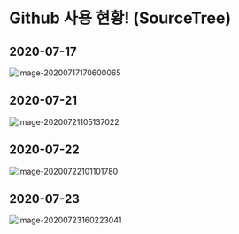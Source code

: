 # Github 사용 현황! (SourceTree)

## 2020-07-17

![image-20200717170600065](C:\Users\user\AppData\Roaming\Typora\typora-user-images\image-20200717170600065.png)

## 2020-07-21

![image-20200721105137022](C:\Users\user\AppData\Roaming\Typora\typora-user-images\image-20200721105137022.png)

## 2020-07-22

![image-20200722101101780](C:\Users\user\AppData\Roaming\Typora\typora-user-images\image-20200722101101780.png)

## 2020-07-23

![image-20200723160223041](C:\Users\user\AppData\Roaming\Typora\typora-user-images\image-20200723160223041.png)